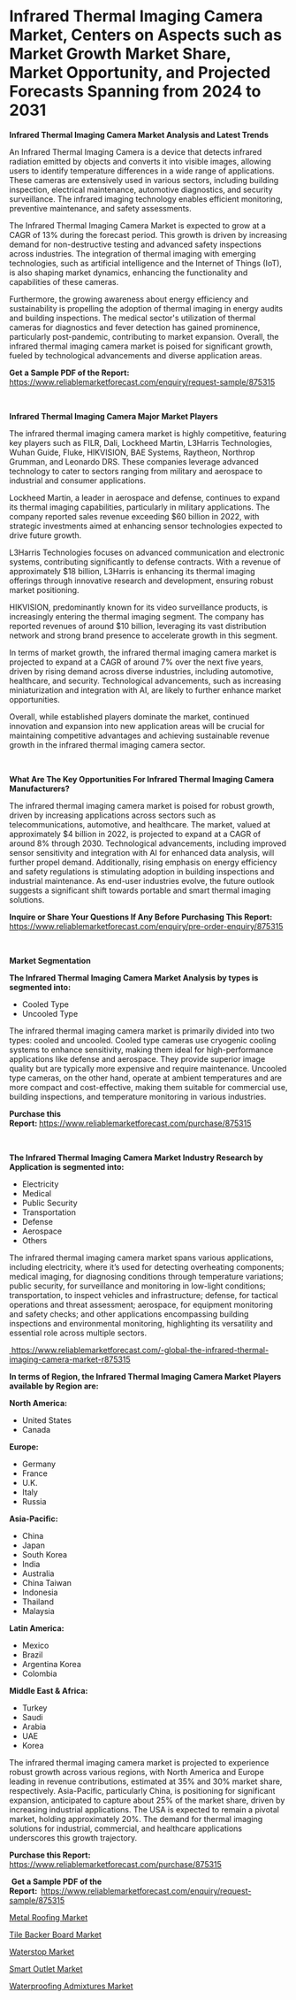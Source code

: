 <p><h1>Infrared Thermal Imaging Camera Market, Centers on Aspects such as Market Growth Market Share, Market Opportunity, and Projected Forecasts Spanning from 2024 to 2031</h1></p><p><strong>Infrared Thermal Imaging Camera Market Analysis and Latest Trends</strong></p>
<p><p>An Infrared Thermal Imaging Camera is a device that detects infrared radiation emitted by objects and converts it into visible images, allowing users to identify temperature differences in a wide range of applications. These cameras are extensively used in various sectors, including building inspection, electrical maintenance, automotive diagnostics, and security surveillance. The infrared imaging technology enables efficient monitoring, preventive maintenance, and safety assessments.</p><p>The Infrared Thermal Imaging Camera Market is expected to grow at a CAGR of 13% during the forecast period. This growth is driven by increasing demand for non-destructive testing and advanced safety inspections across industries. The integration of thermal imaging with emerging technologies, such as artificial intelligence and the Internet of Things (IoT), is also shaping market dynamics, enhancing the functionality and capabilities of these cameras.</p><p>Furthermore, the growing awareness about energy efficiency and sustainability is propelling the adoption of thermal imaging in energy audits and building inspections. The medical sector's utilization of thermal cameras for diagnostics and fever detection has gained prominence, particularly post-pandemic, contributing to market expansion. Overall, the infrared thermal imaging camera market is poised for significant growth, fueled by technological advancements and diverse application areas.</p></p>
<p><strong>Get a Sample PDF of the Report:&nbsp;</strong> <a href="https://www.reliablemarketforecast.com/enquiry/request-sample/875315">https://www.reliablemarketforecast.com/enquiry/request-sample/875315</a></p>
<p>&nbsp;</p>
<p><strong>Infrared Thermal Imaging Camera Major Market Players</strong></p>
<p><p>The infrared thermal imaging camera market is highly competitive, featuring key players such as FILR, Dali, Lockheed Martin, L3Harris Technologies, Wuhan Guide, Fluke, HIKVISION, BAE Systems, Raytheon, Northrop Grumman, and Leonardo DRS. These companies leverage advanced technology to cater to sectors ranging from military and aerospace to industrial and consumer applications.</p><p>Lockheed Martin, a leader in aerospace and defense, continues to expand its thermal imaging capabilities, particularly in military applications. The company reported sales revenue exceeding $60 billion in 2022, with strategic investments aimed at enhancing sensor technologies expected to drive future growth.</p><p>L3Harris Technologies focuses on advanced communication and electronic systems, contributing significantly to defense contracts. With a revenue of approximately $18 billion, L3Harris is enhancing its thermal imaging offerings through innovative research and development, ensuring robust market positioning.</p><p>HIKVISION, predominantly known for its video surveillance products, is increasingly entering the thermal imaging segment. The company has reported revenues of around $10 billion, leveraging its vast distribution network and strong brand presence to accelerate growth in this segment.</p><p>In terms of market growth, the infrared thermal imaging camera market is projected to expand at a CAGR of around 7% over the next five years, driven by rising demand across diverse industries, including automotive, healthcare, and security. Technological advancements, such as increasing miniaturization and integration with AI, are likely to further enhance market opportunities.</p><p>Overall, while established players dominate the market, continued innovation and expansion into new application areas will be crucial for maintaining competitive advantages and achieving sustainable revenue growth in the infrared thermal imaging camera sector.</p></p>
<p>&nbsp;</p>
<p><strong>What Are The Key Opportunities For Infrared Thermal Imaging Camera Manufacturers?</strong></p>
<p><p>The infrared thermal imaging camera market is poised for robust growth, driven by increasing applications across sectors such as telecommunications, automotive, and healthcare. The market, valued at approximately $4 billion in 2022, is projected to expand at a CAGR of around 8% through 2030. Technological advancements, including improved sensor sensitivity and integration with AI for enhanced data analysis, will further propel demand. Additionally, rising emphasis on energy efficiency and safety regulations is stimulating adoption in building inspections and industrial maintenance. As end-user industries evolve, the future outlook suggests a significant shift towards portable and smart thermal imaging solutions.</p></p>
<p><strong>Inquire or Share Your Questions If Any Before Purchasing This Report:</strong> <a href="https://www.reliablemarketforecast.com/enquiry/pre-order-enquiry/875315">https://www.reliablemarketforecast.com/enquiry/pre-order-enquiry/875315</a></p>
<p>&nbsp;</p>
<p><strong>Market Segmentation</strong></p>
<p><strong>The Infrared Thermal Imaging Camera Market Analysis by types is segmented into:</strong></p>
<p><ul><li>Cooled Type</li><li>Uncooled Type</li></ul></p>
<p><p>The infrared thermal imaging camera market is primarily divided into two types: cooled and uncooled. Cooled type cameras use cryogenic cooling systems to enhance sensitivity, making them ideal for high-performance applications like defense and aerospace. They provide superior image quality but are typically more expensive and require maintenance. Uncooled type cameras, on the other hand, operate at ambient temperatures and are more compact and cost-effective, making them suitable for commercial use, building inspections, and temperature monitoring in various industries.</p></p>
<p><strong>Purchase this Report:&nbsp;</strong><a href="https://www.reliablemarketforecast.com/purchase/875315">https://www.reliablemarketforecast.com/purchase/875315</a></p>
<p>&nbsp;</p>
<p><strong>The Infrared Thermal Imaging Camera Market Industry Research by Application is segmented into:</strong></p>
<p><ul><li>Electricity</li><li>Medical</li><li>Public Security</li><li>Transportation</li><li>Defense</li><li>Aerospace</li><li>Others</li></ul></p>
<p><p>The infrared thermal imaging camera market spans various applications, including electricity, where it’s used for detecting overheating components; medical imaging, for diagnosing conditions through temperature variations; public security, for surveillance and monitoring in low-light conditions; transportation, to inspect vehicles and infrastructure; defense, for tactical operations and threat assessment; aerospace, for equipment monitoring and safety checks; and other applications encompassing building inspections and environmental monitoring, highlighting its versatility and essential role across multiple sectors.</p></p>
<p><a href="https://www.reliablemarketforecast.com/-global-the-infrared-thermal-imaging-camera-market-r875315">&nbsp;https://www.reliablemarketforecast.com/-global-the-infrared-thermal-imaging-camera-market-r875315</a></p>
<p><strong>In terms of Region, the Infrared Thermal Imaging Camera Market Players available by Region are:</strong></p>
<p>
    <p> <strong> North America: </strong>
        <ul>
            <li>United States</li>
            <li>Canada</li>
        </ul>
        </p> 
    <p> <strong> Europe: </strong>
        <ul>
            <li>Germany</li>
            <li>France</li>
            <li>U.K.</li>
            <li>Italy</li>
            <li>Russia</li>
        </ul>
        </p> 
    <p> <strong> Asia-Pacific: </strong>
        <ul>
            <li>China</li>
            <li>Japan</li>
            <li>South Korea</li>
            <li>India</li>
            <li>Australia</li>
            <li>China Taiwan</li>
            <li>Indonesia</li>
            <li>Thailand</li>
            <li>Malaysia</li>
        </ul>
        </p> 
    <p> <strong> Latin America: </strong>
        <ul>
            <li>Mexico</li>
            <li>Brazil</li>
            <li>Argentina Korea</li>
            <li>Colombia</li>
        </ul>
        </p> 
    <p> <strong> Middle East & Africa: </strong>
        <ul>
            <li>Turkey</li>
            <li>Saudi</li>
            <li>Arabia</li>
            <li>UAE</li>
            <li>Korea</li>
        </ul>
    </p>
    </p>
<p><p>The infrared thermal imaging camera market is projected to experience robust growth across various regions, with North America and Europe leading in revenue contributions, estimated at 35% and 30% market share, respectively. Asia-Pacific, particularly China, is positioning for significant expansion, anticipated to capture about 25% of the market share, driven by increasing industrial applications. The USA is expected to remain a pivotal market, holding approximately 20%. The demand for thermal imaging solutions for industrial, commercial, and healthcare applications underscores this growth trajectory.</p></p>
<p><strong>Purchase this Report: </strong><a href="https://www.reliablemarketforecast.com/purchase/875315">https://www.reliablemarketforecast.com/purchase/875315</a></p>
<p>&nbsp;<strong>Get a Sample PDF of the Report:&nbsp;&nbsp;</strong><a href="https://www.reliablemarketforecast.com/enquiry/request-sample/875315">https://www.reliablemarketforecast.com/enquiry/request-sample/875315</a></p>
<p><strong></strong></p>
<p><p><a href="https://www.linkedin.com/pulse/metal-roofing-market-trends-focusing-insight-forecast-analysis-7zq7e?trackingId=J3cQmkQNQm%2BLA%2BIwPKxt8Q%3D%3D">Metal Roofing Market</a></p><p><a href="https://www.linkedin.com/pulse/global-tile-backer-board-market-opportunities-forecast-hqsbe?trackingId=qfZ5ke3XQiKrh7E6OZU6fQ%3D%3D">Tile Backer Board Market</a></p><p><a href="https://www.linkedin.com/pulse/global-waterstop-market-sector-types-applications-player-owvae?trackingId=T%2BfxYaCQQJuBdblNkr6l3g%3D%3D">Waterstop Market</a></p><p><a href="https://www.linkedin.com/pulse/global-smart-outlet-market-exploring-share-trends-future-growth-j22pc?trackingId=XUoUTthIRJyNfKeDrtHmIg%3D%3D">Smart Outlet Market</a></p><p><a href="https://www.linkedin.com/pulse/waterproofing-admixtures-market-forecast-global-trends-nw6le?trackingId=j0ns7Wa%2BQ1KpPv5FoZMGOA%3D%3D">Waterproofing Admixtures Market</a></p></p>